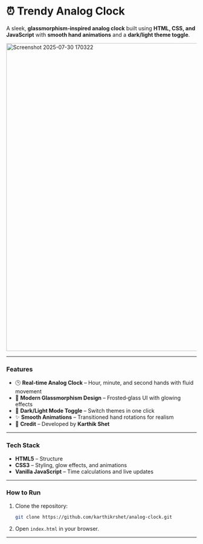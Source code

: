 # ⏰ Trendy Analog Clock

A sleek, **glassmorphism‑inspired analog clock** built using **HTML, CSS, and JavaScript** with **smooth hand animations** and a **dark/light theme toggle**.

<img width="1259" height="814" alt="Screenshot 2025-07-30 170322" src="https://github.com/user-attachments/assets/de833255-4f3d-4a05-bf6d-0372fea47ff5" />

---

### **Features**

* 🕒 **Real‑time Analog Clock** – Hour, minute, and second hands with fluid movement
* 🎨 **Modern Glassmorphism Design** – Frosted‑glass UI with glowing effects
* 🌙 **Dark/Light Mode Toggle** – Switch themes in one click
* ✨ **Smooth Animations** – Transitioned hand rotations for realism
* 👤 **Credit** – Developed by **Karthik Shet**

---

### **Tech Stack**

* **HTML5** – Structure
* **CSS3** – Styling, glow effects, and animations
* **Vanilla JavaScript** – Time calculations and live updates

---

### **How to Run**

1. Clone the repository:

   ```bash
   git clone https://github.com/karthikrshet/analog-clock.git
   ```
2. Open `index.html` in your browser.

---
